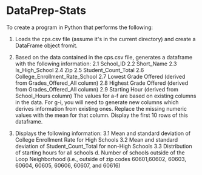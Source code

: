# DataPrep-Stats
To create a program in Python that performs the following: 
1. Loads the cps.csv file (assume it's in the current directory) and create a DataFrame object fromit. 
2. Based on the data contained in the cps.csv file, generates a dataframe with the following information: 
  2.1 School_ID 
  2.2 Short_Name 
  2.3 Is_High_School 
  2.4 Zip 
  2.5 Student_Count_Total 
  2.6 College_Enrollment_Rate_School 
  2.7 Lowest Grade Offered (derived from Grades_Offered_All column) 
  2.8 Highest Grade Offered (derived from Grades_Offered_All column) 
  2.9 Starting Hour (derived from School_Hours column) 
  The values for a-f are based on existing columns in the data. For g-i, you will need to generate new columns which derives information from existing ones. Replace the missing numeric values    with the mean for that column. Display the first 10 rows of this dataframe.

3. Displays the following information: 
  3.1 Mean and standard deviation of College Enrollment Rate for High Schools 
  3.2 Mean and standard deviation of Student_Count_Total for non-High Schools 
  3.3 Distribution of starting hours for all schools d. Number of schools outside of the Loop Neighborhood (i.e., outside of zip codes 60601,60602, 60603, 60604, 60605, 60606, 60607, and 60616)
